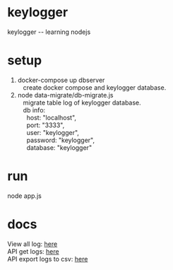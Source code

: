 # keylogger
keylogger -- learning nodejs
# setup
1. docker-compose up dbserver  
&nbsp;&nbsp; create docker compose and keylogger database.  
2. node data-migrate/db-migrate.js  
&nbsp;&nbsp; migrate table log of keylogger database.  
&nbsp;&nbsp; db info:  
&nbsp;&nbsp;&nbsp;&nbsp; host: "localhost",  
&nbsp;&nbsp;&nbsp;&nbsp; port: "3333",  
&nbsp;&nbsp;&nbsp;&nbsp; user: "keylogger",  
&nbsp;&nbsp;&nbsp;&nbsp; password: "keylogger",  
&nbsp;&nbsp;&nbsp;&nbsp; database: "keylogger"
# run
node app.js
# docs
View all log: [here](http://localhost:9999/keyloggers)  
API get logs: [here](http://localhost:9999/api/v1/keyloggers)  
API export logs to csv: [here](http://localhost:9999/api/v1/keyloggers/export)
